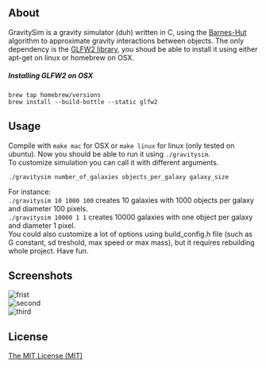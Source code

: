 ## About
GravitySim is a gravity simulator (duh) written in C, using the [Barnes-Hut](http://en.wikipedia.org/wiki/Barnes%E2%80%93Hut_simulation) algorithm to approximate gravity interactions between objects. The only dependency is the [GLFW2 library](https://github.com/glfw/glfw-legacy), you shoud be able to install it using either apt-get on linux or homebrew on OSX. 

##### Installing GLFW2 on OSX
```
brew tap homebrew/versions
brew install --build-bottle --static glfw2
```

## Usage
Compile with ```make mac``` for OSX or ```make linux``` for linux (only tested on ubuntu). Now you should be able to run it using ```./gravitysim```.  
To customize simulation you can call it with different arguments.
```
./gravitysim number_of_galaxies objects_per_galaxy galaxy_size
```  
For instance:  
```./gravitysim 10 1000 100``` creates 10 galaxies with 1000 objects per galaxy and diameter 100 pixels.  
```./gravitysim 10000 1 1``` creates 10000 galaxies with one object per galaxy and diameter 1 pixel.  
You could also customize a lot of options using build_config.h file (such as G constant, sd treshold, max speed or max mass), but it requires rebuilding whole project.
Have fun.

## Screenshots
![frist](screens/1.png)  
![second](screens/2.png)  
![third](screens/3.png)  

## License
[The MIT License (MIT)](http://opensource.org/licenses/mit-license.php)
